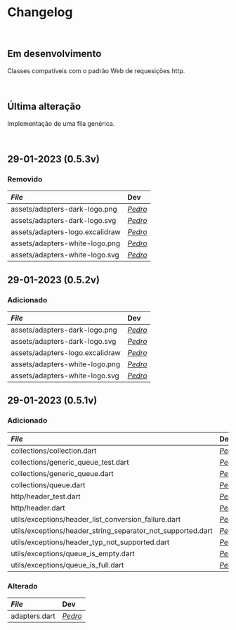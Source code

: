 # Changelog

<br>

## Em desenvolvimento
Classes compatíveis com o padrão Web de requesições http.

<br>

## Última alteração
Implementação de uma fila genérica.

<br>

## 29-01-2023 (0.5.3v)
### Removido
|_File_ | Dev  |
|:------|:-----|
| assets/adapters-dark-logo.png | [_Pedro_](https://github.com/dr2pedro) |
| assets/adapters-dark-logo.svg | [_Pedro_](https://github.com/dr2pedro) |
| assets/adapters-logo.excalidraw | [_Pedro_](https://github.com/dr2pedro) |
| assets/adapters-white-logo.png | [_Pedro_](https://github.com/dr2pedro) |
| assets/adapters-white-logo.svg | [_Pedro_](https://github.com/dr2pedro) |



## 29-01-2023 (0.5.2v)
### Adicionado
|_File_ | Dev  |
|:------|:-----|
| assets/adapters-dark-logo.png | [_Pedro_](https://github.com/dr2pedro) |
| assets/adapters-dark-logo.svg | [_Pedro_](https://github.com/dr2pedro) |
| assets/adapters-logo.excalidraw | [_Pedro_](https://github.com/dr2pedro) |
| assets/adapters-white-logo.png | [_Pedro_](https://github.com/dr2pedro) |
| assets/adapters-white-logo.svg | [_Pedro_](https://github.com/dr2pedro) |


## 29-01-2023 (0.5.1v)
### Adicionado

|_File_ | Dev  |
|:------|:-----|
| collections/collection.dart | [_Pedro_](https://github.com/dr2pedro) |
| collections/generic_queue_test.dart | [_Pedro_](https://github.com/dr2pedro) |
| collections/generic_queue.dart | [_Pedro_](https://github.com/dr2pedro) |
| collections/queue.dart | [_Pedro_](https://github.com/dr2pedro) |
| http/header_test.dart | [_Pedro_](https://github.com/dr2pedro) |
| http/header.dart | [_Pedro_](https://github.com/dr2pedro) |
| utils/exceptions/header_list_conversion_failure.dart | [_Pedro_](https://github.com/dr2pedro) |
| utils/exceptions/header_string_separator_not_supported.dart | [_Pedro_](https://github.com/dr2pedro) |
| utils/exceptions/header_typ_not_supported.dart | [_Pedro_](https://github.com/dr2pedro) |
| utils/exceptions/queue_is_empty.dart | [_Pedro_](https://github.com/dr2pedro) |
| utils/exceptions/queue_is_full.dart | [_Pedro_](https://github.com/dr2pedro) |


### Alterado
|_File_ | Dev  |
|:------|:-----|
| adapters.dart | [_Pedro_](https://github.com/dr2pedro) |
